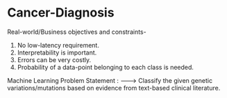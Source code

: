 # Cancer-Diagnosis
Real-world/Business objectives and constraints-
1) No low-latency requirement.
2) Interpretability is important.
3) Errors can be very costly.
4) Probability of a data-point belonging to each class is needed.


Machine Learning Problem Statement :
---> Classify the given genetic variations/mutations based on evidence from text-based clinical literature.
